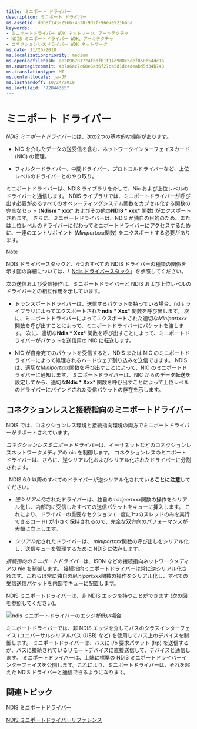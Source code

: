 ```yaml
---
title: ミニポート ドライバー
description: ミニポート ドライバー
ms.assetid: d0b8f143-2966-4338-9d2f-96e7e9216b3a
keywords:
- ミニポートドライバー WDK ネットワーク、アーキテクチャ
- NDIS ミニポートドライバー WDK、アーキテクチャ
- コネクションレスドライバー WDK ネットワーク
ms.date: 11/26/2018
ms.localizationpriority: medium
ms.openlocfilehash: ae2096701724fbdfb1f14d908c5eef850b54dc1a
ms.sourcegitcommit: 4b7a6ac7c68e6ad6f27da5d1dc4deabd5d34b748
ms.translationtype: MT
ms.contentlocale: ja-JP
ms.lasthandoff: 10/24/2019
ms.locfileid: "72844365"
---
```

# <a name="miniport-drivers"></a>ミニポート ドライバー

*NDIS ミニポートドライバー*には、次の2つの基本的な機能があります。

-   NIC を介したデータの送受信を含む、ネットワークインターフェイスカード (NIC) の管理。

-   フィルタードライバー、中間ドライバー、プロトコルドライバーなど、上位レベルのドライバーとのやり取り。

ミニポートドライバーは、NDIS ライブラリを介して、Nic および上位レベルのドライバーと通信します。 NDIS ライブラリでは、ミニポートドライバーが呼び出す必要があるすべてのオペレーティングシステム関数をカプセル化する関数の完全なセット (**Ndism * xxx*** およびその他の**NDIS * xxx*** 関数) がエクスポートされます。 さらに、ミニポートドライバーは、NDIS が独自の目的のため、または上位レベルのドライバーに代わってミニポートドライバーにアクセスするために、一連のエントリポイント (*Miniportxxx*関数) をエクスポートする必要があります。

> [!NOTE]
> NDIS ドライバースタックと、4つのすべての NDIS ドライバーの種類の関係を示す図の詳細については、「 [Ndis ドライバースタック](ndis-driver-stack.md)」を参照してください。

次の送信および受信操作は、ミニポートドライバーと NDIS および上位レベルのドライバーとの相互作用を示しています。

- トランスポートドライバーは、送信するパケットを持っている場合、ndis ライブラリによってエクスポートされた**ndis * Xxx*** 関数を呼び出します。 次に、ミニポートドライバーによってエクスポートされた適切な*Miniportxxx*関数を呼び出すことによって、ミニポートドライバーにパケットを渡します。 次に、適切な**Ndis * Xxx*** 関数を呼び出すことによって、ミニポートドライバーがパケットを送信用の NIC に転送します。

- NIC が自身宛てのパケットを受信すると、NDIS または NIC のミニポートドライバーによって処理されるハードウェア割り込みを送信できます。 NDIS は、適切な*Miniportxxx*関数を呼び出すことによって、NIC のミニポートドライバーに通知します。 ミニポートドライバーは、NIC からのデータ転送を設定してから、適切な**Ndis * Xxx*** 関数を呼び出すことによって上位レベルのドライバーにバインドされた受信パケットの存在を示します。

## <a name="connectionless-and-connection-oriented-miniport-drivers"></a>コネクションレスと接続指向のミニポートドライバー

NDIS では、コネクションレス環境と接続指向環境の両方でミニポートドライバーがサポートされています。

*コネクションレスミニポートドライバー*は、イーサネットなどのコネクションレスネットワークメディアの nic を制御します。 コネクションレスのミニポートドライバーは、さらに、逆シリアル化およびシリアル化されたドライバーに分割されます。

  NDIS 6.0 以降のすべてのドライバーが逆シリアル化されている**ことに注意**してください。 

-   *逆シリアル化*されたドライバーは、独自の*miniportxxx*関数の操作をシリアル化し、内部的に受信したすべての送信パケットをキューに挿入します。 これにより、ドライバーの重要なセクション (一度に1つのスレッドのみを実行できるコード) が小さく保持されるので、完全な双方向のパフォーマンスが大幅に向上します。

-   *シリアル化*されたドライバーは、 *miniportxxx*関数の呼び出しをシリアル化し、送信キューを管理するために NDIS に依存します。

*接続指向のミニポートドライバー*は、ISDN などの接続指向ネットワークメディアの nic を制御します。 接続指向ミニポートドライバーは常に逆シリアル化されます。これらは常に独自の*Miniportxxx*関数の操作をシリアル化し、すべての受信送信パケットを内部でキューに配置します。

NDIS ミニポートドライバーは、非 NDIS エッジを持つことができます (次の図を参照してください)。

![ndis ミニポートドライバーのエッジが低い場合](images/nonndslo.png)

ミニポートドライバーでは、非 NDIS エッジを介してバスのクラスインターフェイス (ユニバーサルシリアルバス (USB) など) を使用してバス上のデバイスを制御します。 ミニポートドライバーは、バスに i/o 要求パケット (Irp) を送信するか、バスに接続されているリモートデバイスに直接送信して、デバイスと通信します。 ミニポートドライバーは、上端に標準の NDIS ミニポートドライバーインターフェイスを公開します。これにより、ミニポートドライバーは、それを超えた NDIS ドライバーと通信できるようになります。

## <a name="related-topics"></a>関連トピック

[NDIS ミニポートドライバー](ndis-miniport-drivers.md)

[NDIS ミニポートドライバーリファレンス](https://docs.microsoft.com/windows-hardware/drivers/ddi/_netvista/)